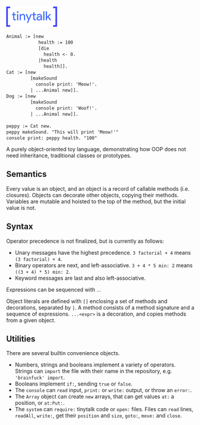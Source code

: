 ![# tinytalk](logo.png)

```
Animal := [new
            health := 100
            [die
              health <- 0.
            |health
              health]].
Cat := [new
         [makeSound
           console print: 'Meow!'.
         | ...Animal new]].
Dog := [new
         [makeSound
           console print: 'Woof!'.
         | ...Animal new]].

peppy := Cat new.
peppy makeSound. "This will print 'Meow!'"
console print: peppy health. "100"
```

A purely object-oriented toy language, demonstrating how OOP does not need inheritance, traditional classes or prototypes.

## Semantics

Every value is an object, and an object is a record of callable methods (i.e. closures). Objects can decorate other objects, copying their methods. Variables are mutable and hoisted to the top of the method, but the initial value is not.

## Syntax

Operator precedence is not finalized, but is currently as follows:
* Unary messages have the highest precedence. `3 factorial + 4` means `(3 factorial) + 4`.
* Binary operators are next, and left-associative. `3 + 4 * 5 min: 2` means `((3 + 4) * 5) min: 2`.
* Keyword messages are last and also left-associative.

Expressions can be sequenced with `.`.

Object literals are defined with `[]` enclosing a set of methods and decorations, separated by `|`. A method consists of a method signature and a sequence of expressions. `...<expr>` is a decoration, and copies methods from a given object.

## Utilities

There are several builtin convenience objects.

* Numbers, strings and booleans implement a variety of operators. Strings can `import` the file with their name in the repository, e.g. `'brainfuck' import`.
* Booleans implement `if:`, sending `true` or `false`.
* The `console` can `read` input, `print:` or `write:` output, or throw an `error:`.
* The `Array` object can create `new` arrays, that can get values `at:` a position, or `at:Put:`.
* The `system` can `require:` tinytalk code or `open:` files. Files can `read` lines, `readAll`, `write:`, get their `position` and `size`, `goto:`, `move:` and `close`.
